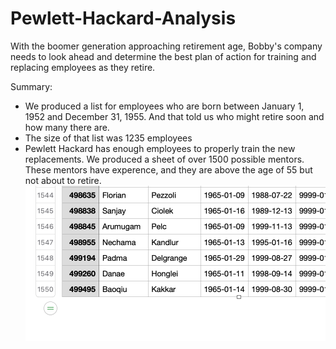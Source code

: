 # Pewlett-Hackard-Analysis
With the boomer generation approaching retirement age, Bobby's company needs to look ahead and determine the best plan of action for training and replacing employees as they retire.

Summary: 
* We produced a list for employees who are born between January 1, 1952 and December 31, 1955. And that told us who might retire soon and how many there are.
* The size of that list was 1235 employees
* Pewlett Hackard has enough employees to properly train the new replacements. We produced a sheet of over 1500 possible mentors. These mentors have experence, and they are above the age of 55 but not about to retire.
![mentors](https://github.com/James-Harkin/Pewlett-Hackard-Analysis/blob/main/count_mentors.png?)

